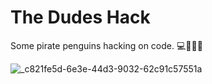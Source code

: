 # The Dudes Hack
Some pirate penguins hacking on code. 💻🐧🐧🐧

![_c821fe5d-6e3e-44d3-9032-62c91c57551a](https://github.com/These-Dudes-Hack/.github/assets/45771676/8d643424-15ad-4b56-af18-04f62d857544)
